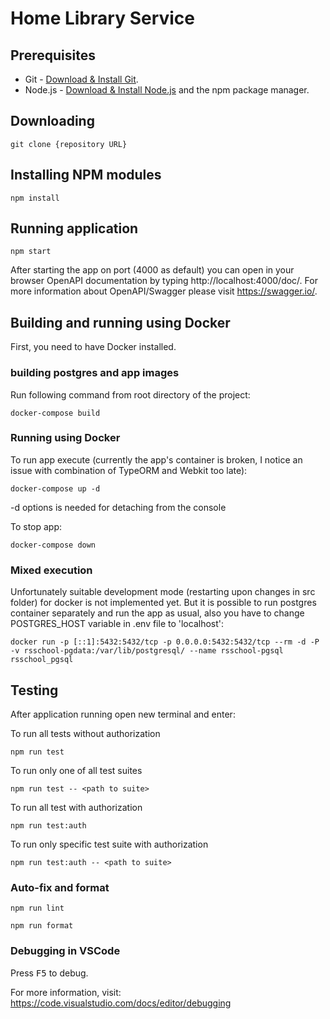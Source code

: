 # Home Library Service

## Prerequisites

- Git - [Download & Install Git](https://git-scm.com/downloads).
- Node.js - [Download & Install Node.js](https://nodejs.org/en/download/) and the npm package manager.

## Downloading

```
git clone {repository URL}
```

## Installing NPM modules

```
npm install
```

## Running application

```
npm start
```

After starting the app on port (4000 as default) you can open
in your browser OpenAPI documentation by typing http://localhost:4000/doc/.
For more information about OpenAPI/Swagger please visit https://swagger.io/.

## Building and running using Docker

First, you need to have Docker installed.

### building postgres and app images

Run following command from root directory of the project:

```
docker-compose build
```

### Running using Docker

To run app execute (currently the app's container is broken, I notice an issue with combination of TypeORM and Webkit too late):

```
docker-compose up -d
```

-d options is needed for detaching from the console

To stop app:

```
docker-compose down
```

### Mixed execution

Unfortunately  suitable development mode (restarting upon changes in src folder)  for docker is not implemented yet.
But it is possible to run postgres container separately and run the app as usual, also you have to change POSTGRES_HOST variable in .env file to 'localhost':

```
docker run -p [::1]:5432:5432/tcp -p 0.0.0.0:5432:5432/tcp --rm -d -P -v rsschool-pgdata:/var/lib/postgresql/ --name rsschool-pgsql rsschool_pgsql
```


## Testing

After application running open new terminal and enter:

To run all tests without authorization

```
npm run test
```

To run only one of all test suites

```
npm run test -- <path to suite>
```

To run all test with authorization

```
npm run test:auth
```

To run only specific test suite with authorization

```
npm run test:auth -- <path to suite>
```

### Auto-fix and format

```
npm run lint
```

```
npm run format
```

### Debugging in VSCode

Press <kbd>F5</kbd> to debug.

For more information, visit: https://code.visualstudio.com/docs/editor/debugging
